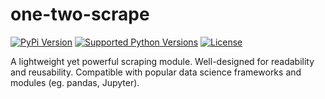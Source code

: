 one-two-scrape
==============

[![PyPi Version](https://img.shields.io/pypi/v/one-two-scrape)](https://pypi.org/project/one-two-scrape/)
[![Supported Python Versions](https://img.shields.io/pypi/pyversions/one-two-scrape.svg)](https://pypi.org/project/one-two-scrape/)
[![License](https://img.shields.io/github/license/ssripilaipong/otscrape)](https://github.com/SSripilaipong/otscrape/blob/master/LICENSE.md)

A lightweight yet powerful scraping module. Well-designed for readability and reusability. 
Compatible with popular data science frameworks and modules (eg. pandas, Jupyter).


